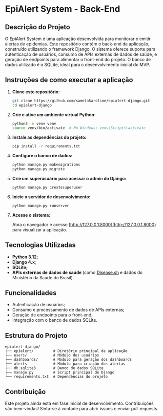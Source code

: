 
# EpiAlert System - Back-End

## Descrição do Projeto

O EpiAlert System é uma aplicação desenvolvida para monitorar e emitir alertas de epidemias. Este repositório contém o back-end da aplicação, construído utilizando o framework Django. O sistema oferece suporte para autenticação de usuários, consumo de APIs externas de dados de saúde, e geração de endpoints para alimentar o front-end do projeto. O banco de dados utilizado é o SQLite, ideal para o desenvolvimento inicial do MVP.

## Instruções de como executar a aplicação

1. **Clone este repositório:**

   ```bash
   git clone https://github.com/samelakaroline/epialert-django.git
   cd epialert-django
   ```

2. **Crie e ative um ambiente virtual Python:**

   ```bash
   python3 -m venv venv
   source venv/bin/activate  # No Windows: venv\Scripts\activate
   ```

3. **Instale as dependências do projeto:**

   ```bash
   pip install -r requirements.txt
   ```

4. **Configure o banco de dados:**

   ```bash
   python manage.py makemigrations
   python manage.py migrate
   ```

5. **Crie um superusuário para acessar o admin do Django:**

   ```bash
   python manage.py createsuperuser
   ```

6. **Inicie o servidor de desenvolvimento:**

   ```bash
   python manage.py runserver
   ```

7. **Acesse o sistema:**

   Abra o navegador e acesse [http://127.0.0.1:8000](http://127.0.0.1:8000) para visualizar a aplicação.

## Tecnologias Utilizadas

- **Python 3.12**;
- **Django 4.x**;
- **SQLite**;
- **APIs externas de dados de saúde** (como [Disease.sh](https://disease.sh) e dados do Ministério da Saúde do Brasil).

## Funcionalidades

- Autenticação de usuários;
- Consumo e processamento de dados de APIs externas;
- Geração de endpoints para o front-end;
- Integração com o banco de dados SQLite.

## Estrutura do Projeto

```plaintext
epialert-django/
├── epialert/         # Diretório principal da aplicação
├── users/            # Módulo dos usuários
├── dashboards/       # Módulo para geração dos dashboards
├── alerts            # Módulo para criação dos alertas
├── db.sqlite3        # Banco de dados SQLite
├── manage.py         # Script principal do Django
└── requirements.txt  # Dependências do projeto
```

## Contribuição

Este projeto ainda está em fase inicial de desenvolvimento. Contribuições são bem-vindas! Sinta-se à vontade para abrir issues e enviar pull requests.
